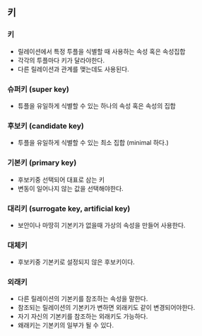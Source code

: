 
## 키

### 키
- 릴레이션에서 특정 투플을 식별할 때 사용하는 속성 혹은 속성집합
- 각각의 투플마다 키가 달라야한다.
- 다른 릴레이션과 관계를 맺는데도 사용된다.

### 슈퍼키 (super key)
- 튜플을 유일하게 식별할 수 있는 하나의 속성 혹은 속성의 집합

### 후보키 (candidate key)
- 투플을 유일하게 식별할 수 있는 최소 집합 (minimal 하다.)

### 기본키 (primary key)
- 후보키중 선택되어 대표로 삼는 키
- 변동이 일어나지 않는 값을 선택해야한다.

### 대리키 (surrogate key, artificial key)
- 보안이나 마땅히 기본키가 없을때 가상의 속성을 만들어 사용한다.

### 대체키
- 후보키중 기본키로 설정되지 않은 후보키이다.

### 외래키
- 다른 릴레이션의 기본키를 참조하는 속성을 말한다.
- 참조되는 릴레이션의 기본키가 변하면 외래키도 같이 변경되어야한다.
- 자기 자신의 기본키를 참조하는 외래키도 가능하다.
- 왜래키는 기본키의 일부가 될 수 있다.

